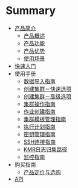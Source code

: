 # Summary

* [产品简介](README.md)
   * [产品概述](chan_pin_gai_shu.md)
   * [产品功能](chan_pin_gong_neng.md)
   * [产品优势](chan_pin_you_shi.md)
   * [使用场景](shi_yong_chang_jing.md)
* [快速入门](chapter1.md)
* 使用手册
   * [数据导入指南](shu_ju_dao_ru_zhi_nan.md)
   * [创建集群－快速选项](chuang_jian_ji_qun_kuai_su_xuan_xiang.md)
   * [创建集群－高级选项](chuang_jian_ji_qun_gao_ji_xuan_xiang.md)
   * [集群操作指南](ji_qun_cao_zuo_zhi_nan.md)
   * [作业创建指南](zuo_ye_chuang_jian_zhi_nan.md)
   * [集群模板管理指南](ji_qun_mo_ban_guan_li_zhi_nan.md)
   * [执行计划指南](zhi_xing_ji_hua_zhi_nan.md)
   * [密钥管理指南](mi_yao_guan_li_zhi_nan.md)
   * [SSH连接指南](sshlian_jie_zhi_nan.md)
   * [KMR日志归集路径](kmrri_zhi_gui_ji_lu_jing.md)
   * [监控指南](jian_kong_zhi_nan.md)
* 购买指南
   * [产品定价与选购](chan_pin_ding_jia_yu_xuan_gou.md)
* [API](api.md)

